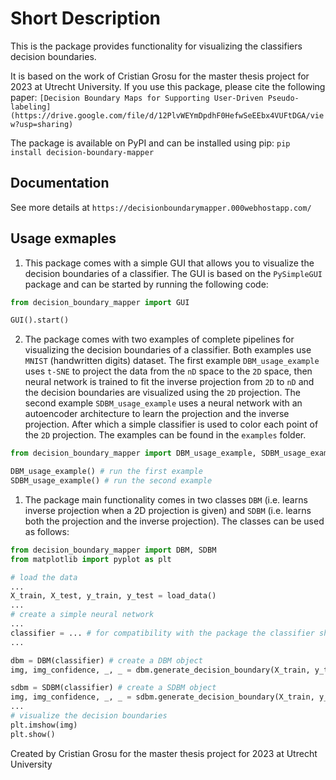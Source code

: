 # Short Description

This is the package provides functionality for visualizing the classifiers decision boundaries.

It is based on the work of Cristian Grosu for the master thesis project for 2023 at Utrecht University.
If you use this package, please cite the following paper:
`[Decision Boundary Maps for Supporting User-Driven Pseudo-labeling](https://drive.google.com/file/d/12PlvWEYmDpdhF0HefwSeEEbx4VUFtDGA/view?usp=sharing)`

The package is available on PyPI and can be installed using pip: `pip install decision-boundary-mapper`

## Documentation

See more details at `https://decisionboundarymapper.000webhostapp.com/`

## Usage exmaples

1. This package comes with a simple GUI that allows you to visualize the decision boundaries of a classifier. The GUI is based on the `PySimpleGUI` package and can be started by running the following code:

```python
from decision_boundary_mapper import GUI

GUI().start()
```

2. The package comes with two examples of complete pipelines for visualizing the decision boundaries of a classifier.
Both examples use `MNIST` (handwritten digits) dataset.
The first example `DBM_usage_example` uses `t-SNE` to project the data from the `nD` space to the `2D` space, then neural network is trained to fit the inverse projection from `2D` to `nD` and the decision boundaries are visualized using the `2D` projection. The second example `SDBM_usage_example` uses a neural network with an autoencoder architecture to learn the projection and the inverse projection. After which a simple classifier is used to color each point of the `2D` projection.
The examples can be found in the `examples` folder.

```python
from decision_boundary_mapper import DBM_usage_example, SDBM_usage_example

DBM_usage_example() # run the first example
SDBM_usage_example() # run the second example
```

1. The package main functionality comes in two classes `DBM` (i.e. learns inverse projection when a 2D projection is given) and `SDBM` (i.e. learns both the projection and the inverse projection).
The classes can be used as follows:

```python
from decision_boundary_mapper import DBM, SDBM
from matplotlib import pyplot as plt

# load the data
...
X_train, X_test, y_train, y_test = load_data() 
...
# create a simple neural network
...
classifier = ... # for compatibility with the package the classifier should be constructed using tensorflow.keras
...

dbm = DBM(classifier) # create a DBM object
img, img_confidence, _, _ = dbm.generate_decision_boundary(X_train, y_train, X_test, y_test, resolution = 256) # generate the decision boundary

sdbm = SDBM(classifier) # create a SDBM object
img, img_confidence, _, _ = sdbm.generate_decision_boundary(X_train, y_train, X_test, y_test, resolution = 256) # generate the decision boundary
...
# visualize the decision boundaries
plt.imshow(img)
plt.show()

```

Created by Cristian Grosu for the master thesis project for 2023 at Utrecht University
